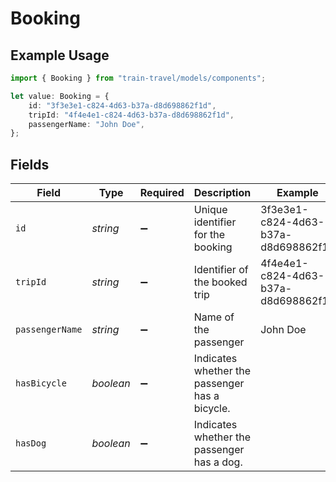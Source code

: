 # Booking

## Example Usage

```typescript
import { Booking } from "train-travel/models/components";

let value: Booking = {
    id: "3f3e3e1-c824-4d63-b37a-d8d698862f1d",
    tripId: "4f4e4e1-c824-4d63-b37a-d8d698862f1d",
    passengerName: "John Doe",
};
```

## Fields

| Field                                          | Type                                           | Required                                       | Description                                    | Example                                        |
| ---------------------------------------------- | ---------------------------------------------- | ---------------------------------------------- | ---------------------------------------------- | ---------------------------------------------- |
| `id`                                           | *string*                                       | :heavy_minus_sign:                             | Unique identifier for the booking              | 3f3e3e1-c824-4d63-b37a-d8d698862f1d            |
| `tripId`                                       | *string*                                       | :heavy_minus_sign:                             | Identifier of the booked trip                  | 4f4e4e1-c824-4d63-b37a-d8d698862f1d            |
| `passengerName`                                | *string*                                       | :heavy_minus_sign:                             | Name of the passenger                          | John Doe                                       |
| `hasBicycle`                                   | *boolean*                                      | :heavy_minus_sign:                             | Indicates whether the passenger has a bicycle. |                                                |
| `hasDog`                                       | *boolean*                                      | :heavy_minus_sign:                             | Indicates whether the passenger has a dog.     |                                                |